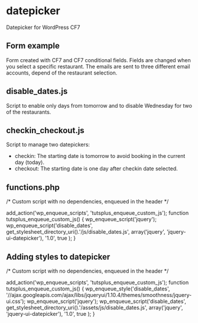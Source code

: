 # datepicker
Datepicker for WordPress CF7

## Form example
Form created with CF7 and CF7 conditional fields. Fields are changed when you select a specific restaurant. The emails are sent to three different email accounts, depend of the restaurant selection.

## disable_dates.js
Script to enable only days from tomorrow and to disable Wednesday for two of the restaurants.

## checkin_checkout.js
Script to manage two datepickers:
- checkin: The starting date is tomorrow to avoid booking in the current day (today).
- checkout: The starting date is one day after checkin date selected.

## functions.php
/* Custom script with no dependencies, enqueued in the header */

add_action('wp_enqueue_scripts', 'tutsplus_enqueue_custom_js');
function tutsplus_enqueue_custom_js() {
    wp_enqueue_script('jquery');
    wp_enqueue_script('disable_dates', get_stylesheet_directory_uri().'/js/disable_dates.js', array('jquery', 'jquery-ui-datepicker'), '1.0', true );
}

## Adding styles to datepicker
/* Custom script with no dependencies, enqueued in the header */

add_action('wp_enqueue_scripts', 'tutsplus_enqueue_custom_js');
function tutsplus_enqueue_custom_js() {
	wp_enqueue_style('disable_dates', '//ajax.googleapis.com/ajax/libs/jqueryui/1.10.4/themes/smoothness/jquery-ui.css');
    wp_enqueue_script('jquery');
    wp_enqueue_script('disable_dates', get_stylesheet_directory_uri().'/assets/js/disable_dates.js', array('jquery', 'jquery-ui-datepicker'), '1.0', true );
}
